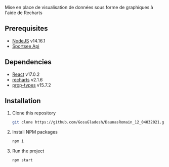
Mise en place de visualisation de données sous forme de graphiques à l'aide de Recharts

## Prerequisites

-   [NodeJS](https://nodejs.org/en/) v14.16.1
-   [Sportsee Api](https://github.com/OpenClassrooms-Student-Center/P9-front-end-dashboard)

## Dependencies

-   [React](https://reactjs.org/) v17.0.2
-   [recharts](https://recharts.org/en-US/) v2.1.6
-   [prop-types](https://www.npmjs.com/package/prop-types) v15.7.2

## Installation

1. Clone this repository
    ```sh
    git clone https://github.com/GosuGladesh/DaunasRomain_12_04032021.git
    ```
2. Install NPM packages 
    ```sh
    npm i
    ```
3. Run the project
    ```sh
    npm start
    ```
